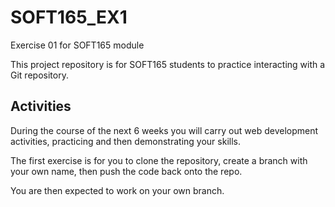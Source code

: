 # SOFT165_EX1
Exercise 01 for SOFT165 module

This project repository is for SOFT165 students to practice interacting with a Git repository.

## Activities
During the course of the next 6 weeks you will carry out web development activities, practicing and then demonstrating your skills.

The first exercise is for you to clone the repository, create a branch with your own name, then push the code back onto the repo.  

You are then expected to work on your own branch.

